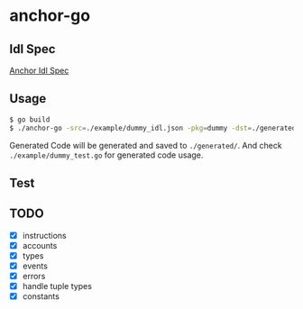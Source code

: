 # anchor-go

## Idl Spec

[Anchor Idl Spec](./internal/idl/idl.go#L7)

## Usage

```bash
$ go build
$ ./anchor-go -src=./example/dummy_idl.json -pkg=dummy -dst=./generated/dummy
```

Generated Code will be generated and saved to `./generated/`.
And check `./example/dummy_test.go` for generated code usage.

## Test

## TODO

- [x] instructions
- [x] accounts
- [x] types
- [x] events
- [x] errors
- [x] handle tuple types
- [x] constants
